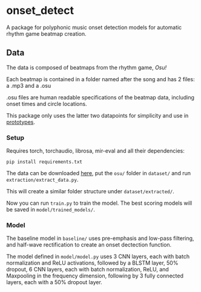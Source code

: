 # onset_detect
A package for polyphonic music onset detection models for automatic rhythm game beatmap creation.
## Data
The data is composed of beatmaps from the rhythm game, *Osu!*

Each beatmap is contained in a folder named after the song and has 2 files: a .mp3 and a .osu

.osu files are human readable specifications of the beatmap data, including onset times and circle locations.

This package only uses the latter two datapoints for simplicity and use in [prototypes](https://github.com/ckonst/Impulse).

### Setup

Requires torch, torchaudio, librosa, mir-eval and all their dependencies:

`pip install requirements.txt`

The data can be downloaded [here](https://www.dropbox.com/sh/sxbkcq7ulnmpdx1/AADaMk0guIlP87fsQIPemmSxa?dl=0), 
put the `osu/` folder in `dataset/` and run `extraction/extract_data.py`.

This will create a similar folder structure under `dataset/extracted/`.

Now you can run `train.py` to train the model. The best scoring models will be saved in `model/trained_models/`.

### Model

The baseline model in `baseline/` uses pre-emphasis and low-pass filtering, and half-wave rectification to create an onset dectection function.

The model defined in `model/model.py` uses 3 CNN layers, each with batch normalization and ReLU activations,
followed by a BLSTM layer, 50% dropout, 6 CNN layers, each with batch normalization, ReLU, and Maxpooling in the frequency dimension,
following by 3 fully connected layers, each with a 50% dropout layer.